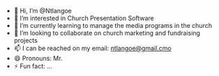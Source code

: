 - 👋 Hi, I’m @Ntlangoe
- 👀 I’m interested in Church Presentation Software
- 🌱 I’m currently learning to manage the media programs in the church
- 💞️ I’m looking to collaborate on church marketing and fundraising projects
- 📫 I can be reached on my email: ntlangoe@gmail.cmo
- 😄 Pronouns: Mr. 
- ⚡ Fun fact: ...

<!---
Ntlangoe/Ntlangoe is a ✨ special ✨ repository because its `README.md` (this file) appears on your GitHub profile.
You can click the Preview link to take a look at your changes.
--->
